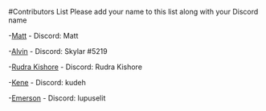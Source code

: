 #Contributors List
Please add your name to this list along with your Discord name

-[Matt](https://github.com/mattcsmith) - Discord: Matt

-[Alvin](https://github.com/skylar01) - Discord: Skylar #5219

-[Rudra Kishore](https://github.com/ursrudra) - Discord: Rudra Kishore

-[Kene](https://github.com/kudeh) - Discord: kudeh

-[Emerson](https://github.com/lupuselit) - Discord: lupuselit
